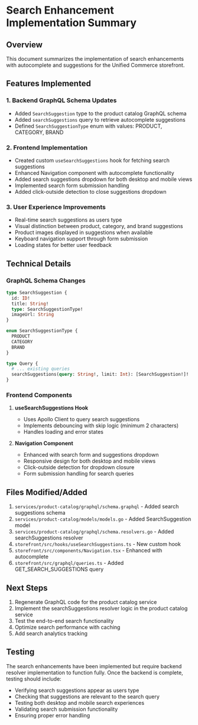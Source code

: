 # Search Enhancement Implementation Summary

## Overview
This document summarizes the implementation of search enhancements with autocomplete and suggestions for the Unified Commerce storefront.

## Features Implemented

### 1. Backend GraphQL Schema Updates
- Added `SearchSuggestion` type to the product catalog GraphQL schema
- Added `searchSuggestions` query to retrieve autocomplete suggestions
- Defined `SearchSuggestionType` enum with values: PRODUCT, CATEGORY, BRAND

### 2. Frontend Implementation
- Created custom `useSearchSuggestions` hook for fetching search suggestions
- Enhanced Navigation component with autocomplete functionality
- Added search suggestions dropdown for both desktop and mobile views
- Implemented search form submission handling
- Added click-outside detection to close suggestions dropdown

### 3. User Experience Improvements
- Real-time search suggestions as users type
- Visual distinction between product, category, and brand suggestions
- Product images displayed in suggestions when available
- Keyboard navigation support through form submission
- Loading states for better user feedback

## Technical Details

### GraphQL Schema Changes
```graphql
type SearchSuggestion {
  id: ID!
  title: String!
  type: SearchSuggestionType!
  imageUrl: String
}

enum SearchSuggestionType {
  PRODUCT
  CATEGORY
  BRAND
}

type Query {
  # ... existing queries
  searchSuggestions(query: String!, limit: Int): [SearchSuggestion!]!
}
```

### Frontend Components
1. **useSearchSuggestions Hook**
   - Uses Apollo Client to query search suggestions
   - Implements debouncing with skip logic (minimum 2 characters)
   - Handles loading and error states

2. **Navigation Component**
   - Enhanced with search form and suggestions dropdown
   - Responsive design for both desktop and mobile views
   - Click-outside detection for dropdown closure
   - Form submission handling for search queries

## Files Modified/Added
1. `services/product-catalog/graphql/schema.graphql` - Added search suggestions schema
2. `services/product-catalog/models/models.go` - Added SearchSuggestion model
3. `services/product-catalog/graphql/schema.resolvers.go` - Added searchSuggestions resolver
4. `storefront/src/hooks/useSearchSuggestions.ts` - New custom hook
5. `storefront/src/components/Navigation.tsx` - Enhanced with autocomplete
6. `storefront/src/graphql/queries.ts` - Added GET_SEARCH_SUGGESTIONS query

## Next Steps
1. Regenerate GraphQL code for the product catalog service
2. Implement the searchSuggestions resolver logic in the product catalog service
3. Test the end-to-end search functionality
4. Optimize search performance with caching
5. Add search analytics tracking

## Testing
The search enhancements have been implemented but require backend resolver implementation to function fully. Once the backend is complete, testing should include:
- Verifying search suggestions appear as users type
- Checking that suggestions are relevant to the search query
- Testing both desktop and mobile search experiences
- Validating search submission functionality
- Ensuring proper error handling